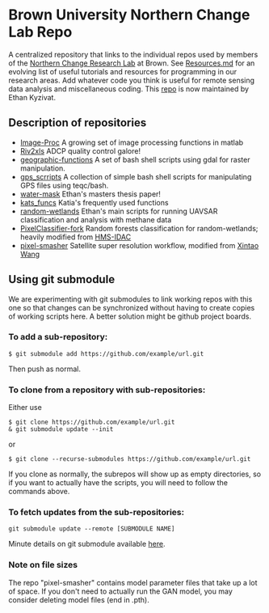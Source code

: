 # Brown University Northern Change Lab Repo

A centralized repository that links to the individual repos used by members of the [Northern Change Research Lab](https://northernchange.brown.edu/) at Brown. See [Resources.md](Resources.md) for an evolving list of useful tutorials and resources for programming in our research areas. Add whatever code you think is useful for remote sensing data analysis and miscellaneous coding. This [repo](https://github.com/ekcomputer/Northern_Change_Lab) is now maintained by Ethan Kyzivat.

## Description of repositories
- [Image-Proc](https://github.com/ekcomputer/Image-Proc)  A growing set of image processing functions in matlab
- [Riv2xls](https://github.com/ekcomputer/AcousticDoppler)  ADCP quality control galore!
- [geographic-functions](https://github.com/ekcomputer/geographic-functions)    A set of bash shell scripts using gdal for raster manipulation.
- [gps_scrripts](https://github.com/ekcomputer/gps_scripts) A collection of simple bash shell scripts for manipulating GPS files using teqc/bash.
- [water-mask](https://github.com/ekcomputer/water-mask)    Ethan's masters thesis paper!
- [kats_funcs](https://github.com/elezine/funcs) Katia's frequently used functions
- [random-wetlands](https://github.com/ekcomputer/random-wetlands) Ethan's main scripts for running UAVSAR classification and analysis with methane data
- [PixelClassifier-fork](https://github.com/ekcomputer/PixelClassifier-fork) Random forests classification for random-wetlands; heavily modified from [HMS-IDAC](https://github.com/HMS-IDAC/PixelClassifier)
- [pixel-smasher](https://github.com/ekcomputer/pixel-smasher) Satellite super resolution workflow, modified from [Xintao Wang](https://github.com/xinntao/BasicSR)

## Using git submodule

We are experimenting with git submodules to link working repos with this one so that changes can be synchronized without having to create copies of working scripts here. A better solution might be github project boards.

### To add a sub-repository:
``` 
$ git submodule add https://github.com/example/url.git
```
Then push as normal.

### To clone from a repository with sub-repositories:

Either use
``` 
$ git clone https://github.com/example/url.git
& git submodule update --init
```
or
```
$ git clone --recurse-submodules https://github.com/example/url.git
```

If you clone as normally, the subrepos will show up as empty directories, so if you want to actually have the scripts, you will need to follow the commands above.

### To fetch updates from the sub-repositories:
```
git submodule update --remote [SUBMODULE NAME]
```

Minute details on git submodule available [here](https://git-scm.com/book/en/v2/Git-Tools-Submodules).

### Note on file sizes
The repo "pixel-smasher" contains model parameter files that take up a lot of space. If you don't need to actually run the GAN model, you may consider deleting model files (end in .pth).
